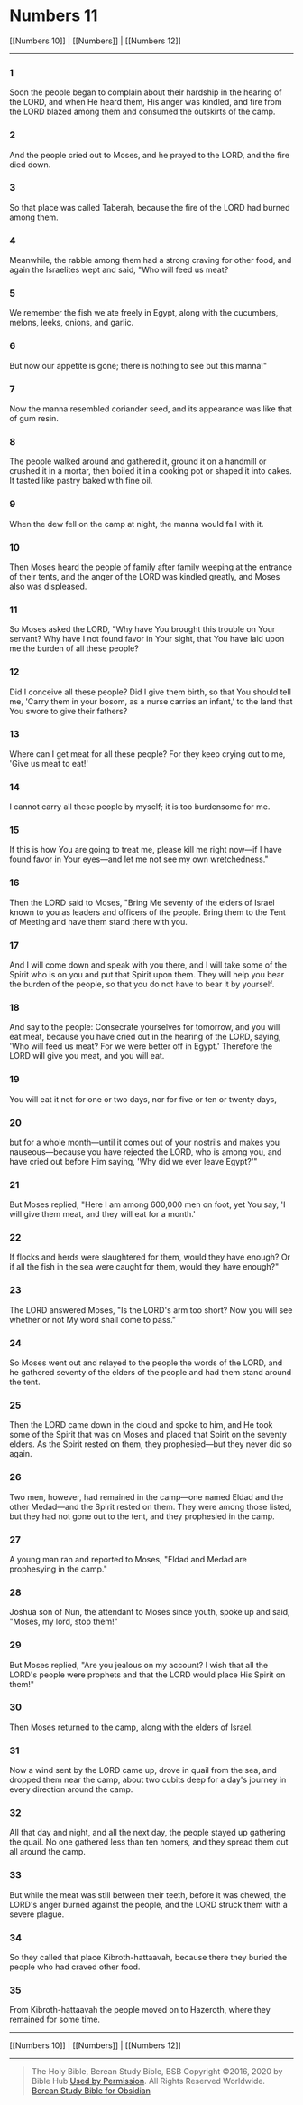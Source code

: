 # Numbers 11

[[Numbers 10]] | [[Numbers]] | [[Numbers 12]]

---

### 1
Soon the people began to complain about their hardship in the hearing of the LORD, and when He heard them, His anger was kindled, and fire from the LORD blazed among them and consumed the outskirts of the camp.

### 2
And the people cried out to Moses, and he prayed to the LORD, and the fire died down.

### 3
So that place was called Taberah, because the fire of the LORD had burned among them.

### 4
Meanwhile, the rabble among them had a strong craving for other food, and again the Israelites wept and said, "Who will feed us meat?

### 5
We remember the fish we ate freely in Egypt, along with the cucumbers, melons, leeks, onions, and garlic.

### 6
But now our appetite is gone; there is nothing to see but this manna!"

### 7
Now the manna resembled coriander seed, and its appearance was like that of gum resin.

### 8
The people walked around and gathered it, ground it on a handmill or crushed it in a mortar, then boiled it in a cooking pot or shaped it into cakes. It tasted like pastry baked with fine oil.

### 9
When the dew fell on the camp at night, the manna would fall with it.

### 10
Then Moses heard the people of family after family weeping at the entrance of their tents, and the anger of the LORD was kindled greatly, and Moses also was displeased.

### 11
So Moses asked the LORD, "Why have You brought this trouble on Your servant? Why have I not found favor in Your sight, that You have laid upon me the burden of all these people?

### 12
Did I conceive all these people? Did I give them birth, so that You should tell me, 'Carry them in your bosom, as a nurse carries an infant,' to the land that You swore to give their fathers?

### 13
Where can I get meat for all these people? For they keep crying out to me, 'Give us meat to eat!'

### 14
I cannot carry all these people by myself; it is too burdensome for me.

### 15
If this is how You are going to treat me, please kill me right now—if I have found favor in Your eyes—and let me not see my own wretchedness."

### 16
Then the LORD said to Moses, "Bring Me seventy of the elders of Israel known to you as leaders and officers of the people. Bring them to the Tent of Meeting and have them stand there with you.

### 17
And I will come down and speak with you there, and I will take some of the Spirit who is on you and put that Spirit upon them. They will help you bear the burden of the people, so that you do not have to bear it by yourself.

### 18
And say to the people: Consecrate yourselves for tomorrow, and you will eat meat, because you have cried out in the hearing of the LORD, saying, 'Who will feed us meat? For we were better off in Egypt.' Therefore the LORD will give you meat, and you will eat.

### 19
You will eat it not for one or two days, nor for five or ten or twenty days,

### 20
but for a whole month—until it comes out of your nostrils and makes you nauseous—because you have rejected the LORD, who is among you, and have cried out before Him saying, 'Why did we ever leave Egypt?'"

### 21
But Moses replied, "Here I am among 600,000 men on foot, yet You say, 'I will give them meat, and they will eat for a month.'

### 22
If flocks and herds were slaughtered for them, would they have enough? Or if all the fish in the sea were caught for them, would they have enough?"

### 23
The LORD answered Moses, "Is the LORD's arm too short? Now you will see whether or not My word shall come to pass."

### 24
So Moses went out and relayed to the people the words of the LORD, and he gathered seventy of the elders of the people and had them stand around the tent.

### 25
Then the LORD came down in the cloud and spoke to him, and He took some of the Spirit that was on Moses and placed that Spirit on the seventy elders. As the Spirit rested on them, they prophesied—but they never did so again.

### 26
Two men, however, had remained in the camp—one named Eldad and the other Medad—and the Spirit rested on them. They were among those listed, but they had not gone out to the tent, and they prophesied in the camp.

### 27
A young man ran and reported to Moses, "Eldad and Medad are prophesying in the camp."

### 28
Joshua son of Nun, the attendant to Moses since youth, spoke up and said, "Moses, my lord, stop them!"

### 29
But Moses replied, "Are you jealous on my account? I wish that all the LORD's people were prophets and that the LORD would place His Spirit on them!"

### 30
Then Moses returned to the camp, along with the elders of Israel.

### 31
Now a wind sent by the LORD came up, drove in quail from the sea, and dropped them near the camp, about two cubits deep for a day's journey in every direction around the camp.

### 32
All that day and night, and all the next day, the people stayed up gathering the quail. No one gathered less than ten homers, and they spread them out all around the camp.

### 33
But while the meat was still between their teeth, before it was chewed, the LORD's anger burned against the people, and the LORD struck them with a severe plague.

### 34
So they called that place Kibroth-hattaavah, because there they buried the people who had craved other food.

### 35
From Kibroth-hattaavah the people moved on to Hazeroth, where they remained for some time.

---

[[Numbers 10]] | [[Numbers]] | [[Numbers 12]]

---

> The Holy Bible, Berean Study Bible, BSB
> Copyright &copy;2016, 2020 by Bible Hub
> [Used by Permission](https://berean.bible/terms.htm). All Rights Reserved Worldwide.
> [Berean Study Bible for Obsidian](https://github.com/gapmiss/berean-study-bible-for-obsidian)</small>

